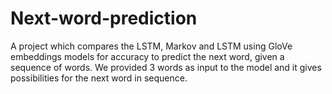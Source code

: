 # Next-word-prediction
A project which compares the LSTM, Markov and LSTM using GloVe embeddings models for accuracy to predict the next word, given a sequence of words.
We provided 3 words as input to the model and it gives possibilities for the next word in sequence. 
